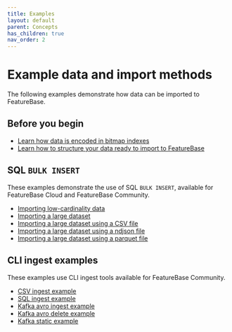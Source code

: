 ```yaml
---
title: Examples
layout: default
parent: Concepts
has_children: true
nav_order: 2
---
```


# Example data and import methods

The following examples demonstrate how data can be imported to FeatureBase.

## Before you begin

* [Learn how data is encoded in bitmap indexes](/docs/concepts/concept-fb-bitmaps)
* [Learn how to structure your data ready to import to FeatureBase](/docs/concepts/overview-data-modeling)

## SQL `BULK INSERT`

These examples demonstrate the use of SQL `BULK INSERT`, available for FeatureBase Cloud and FeatureBase Community.

* [Importing low-cardinality data](/docs/concepts/concept-ingest-eg-key-cardinality-low)
* [Importing a large dataset](/docs/concepts/concept-ingest-eg-large-dataset)
* [Importing a large dataset using a CSV file](/docs/sql-guide/statements/statement-insert-bulk-csv-example)
* [Importing a large dataset using a ndjson file](/docs/sql-guide/statements/statement-insert-bulk-ndjson-example)
* [Importing a large dataset using a parquet file](/docs/sql-guide/statements/statement-insert-bulk-parquet-example)

## CLI ingest examples

These examples use CLI ingest tools available for FeatureBase Community.

* [CSV ingest example](/docs/community/com-ingest/com-ingest-example-csv)
* [SQL ingest example](/docs/community/com-ingest/com-ingest-example-sql)
* [Kafka avro ingest example](/docs/community/com-ingest/com-ingest-example-kafka-avro)
* [Kafka avro delete example](/docs/community/com-ingest/com-ingest-eg-kafka-avro-delete)
* [Kafka static example](/docs/community/com-ingest/com-ingest-eg-kafka-static)
